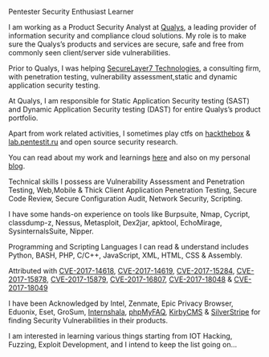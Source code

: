 Pentester Security Enthusiast Learner

I am working as a Product Security Analyst at [Qualys](http://www.qualys.com/), a leading provider of information security and compliance cloud solutions. My role is to make sure the Qualys’s products and services are secure, safe and free from commonly seen client/server side vulnerabilities.

Prior to Qualys, I was helping [SecureLayer7 Technologies](https://securelayer7.net/), a consulting firm, with penetration testing, vulnerability assessment,static and dynamic application security testing.

At Qualys, I am responsible for Static Application Security testing (SAST) and Dynamic Application Security testing (DAST) for entire Qualys’s product portfolio.

Apart from work related activities, I sometimes play ctfs on [hackthebox](https://www.hackthebox.eu/profile/477
) & [lab.pentestit.ru](https://lab.pentestit.ru/profile/security-prince) and open source security research.

You can read about my work and learnings [here](http://blog.securelayer7.net/author/ishaq/) and also on my personal [blog](https://securityprince.blogspot.in/).

Technical skills I possess are Vulnerability Assessment and Penetration Testing, Web,Mobile & Thick Client Application Penetration Testing, Secure Code Review, Secure Configuration Audit, Network Security, Scripting.

I have some hands-on experience on tools like Burpsuite, Nmap, Cycript, classdump-z, Nessus, Metasploit, Dex2jar, apktool, EchoMirage, SysinternalsSuite, Nipper.

Programming and Scripting Languages I can read & understand includes Python, BASH, PHP, C/C++, JavaScript, XML, HTML, CSS & Assembly.

Attributed with [CVE-2017-14618](http://cve.mitre.org/cgi-bin/cvename.cgi?name=CVE-2017-14618), [CVE-2017-14619](https://cve.mitre.org/cgi-bin/cvename.cgi?name=CVE-2017-14619), [CVE-2017-15284](http://cve.mitre.org/cgi-bin/cvename.cgi?name=CVE-2017-15284), [CVE-2017-15878](https://cve.mitre.org/cgi-bin/cvename.cgi?name=CVE-2017-15878), [CVE-2017-15879](https://cve.mitre.org/cgi-bin/cvename.cgi?name=CVE-2017-15879), [CVE-2017-16807](https://cve.mitre.org/cgi-bin/cvename.cgi?name=CVE-2017-16807), [CVE-2017-18048](https://cve.mitre.org/cgi-bin/cvename.cgi?name=CVE-2017-18048) & [CVE-2017-18049](https://cve.mitre.org/cgi-bin/cvename.cgi?name=CVE-2017-18049)

I have been Acknowledged by Intel, Zenmate, Epic Privacy Browser, Eduonix, Eset, GroSum, [Internshala](https://internshala.com/hall_of_fame), [phpMyFAQ](http://www.phpmyfaq.de/security/advisory-2017-10-19), [KirbyCMS](https://getkirby.com/changelog/kirby-2-5-7) & [SilverStripe](https://www.silverstripe.org/download/security-releases/ss-2017-007/
) for finding Security Vulnerabilities in their products.

I am interested in learning various things starting from IOT Hacking, Fuzzing, Exploit Development, and I intend to keep the list going on...
